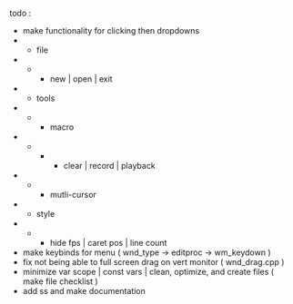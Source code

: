 todo :
- make functionality for clicking then dropdowns
- - file
- - - new | open | exit
- - tools
- - - macro
- - - - clear | record | playback
- - - mutli-cursor
- - style
- - - hide fps | caret pos | line count
- make keybinds for menu ( wnd_type -> editproc -> wm_keydown )
- fix not being able to full screen drag on vert monitor ( wnd_drag.cpp )
- minimize var scope | const vars | clean, optimize, and create files ( make file checklist )
- add ss and make documentation
